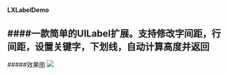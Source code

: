 #### LXLabelDemo
####一款简单的UILabel扩展。支持修改字间距，行间距，设置关键字，下划线，自动计算高度并返回
---
#####效果图
![](http://upload-images.jianshu.io/upload_images/292993-33dd8e28cfe0ad28.png?imageMogr2/auto-orient/strip%7CimageView2/2/w/1240)
